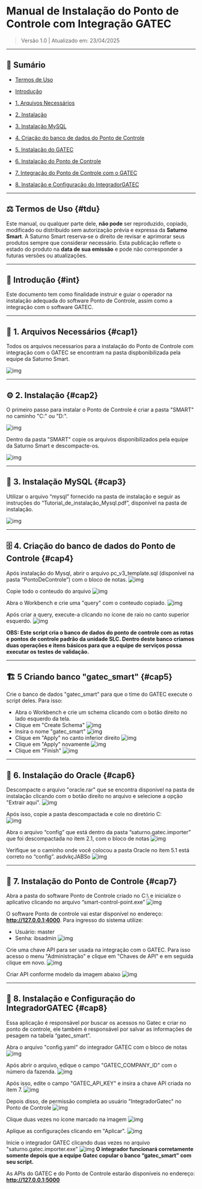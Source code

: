 # Manual de Instalação do Ponto de Controle com Integração GATEC

> Versão 1.0 | Atualizado em: 23/04/2025

---

## 📌 Sumário

- [Termos de Uso](#tdu)
- [Introdução](#int)


- [1. Arquivos Necessários](#cap1)
- [2. Instalação](#cap2)
- [3. Instalação MySQL](#cap3)
- [4. Criação do banco de dados do Ponto de Controle](#cap4)
- [5. Instalação do GATEC](#cap5)
- [6. Instalação do Ponto de Controle](#cap6)
- [7. Integração do Ponto de Controle com o GATEC](#cap7)
- [8. Instalação e Configuração do IntegradorGATEC](#cap8)


---

## ⚖️ Termos de Uso {#tdu}
Este manual, ou qualquer parte dele, **não pode** ser reproduzido, copiado, modificado ou distribuído sem autorização prévia e expressa da **Saturno Smart**. A Saturno Smart reserva‑se o direito de revisar e aprimorar seus produtos sempre que considerar necessário. Esta publicação reflete o estado do produto na **data de sua emissão** e pode não corresponder a futuras versões ou atualizações.

---

## 🧾 Introdução {#int}
Este documento tem como finalidade instruir e guiar o operador na instalação adequada do software Ponto de Controle, assim como a integração com o software GATEC. 

---

## 📁 1. Arquivos Necessários {#cap1}
Todos os arquivos necessarios para a instalação do Ponto de Controle com integração com o GATEC se encontram na pasta dispbonibilizada pela equipe da Saturno Smart.

![img](./imagens/imgInstalacao/arquivos_necessarios.png)

---

## ⚙️ 2. Instalação {#cap2}
O primeiro passo para instalar o Ponto de Controle é criar a pasta "SMART" no caminho "C:\" ou "D:\".

![img](./imagens/imgInstalacao/pasta_smart.png)

Dentro da pasta "SMART" copie os arquivos disponibilizados pela equipe da Saturno Smart e descompacte-os. 

![img](./imagens/imgInstalacao/arquivos_descompactados.png)

---

## 🐬 3. Instalação MySQL {#cap3}
Utilizar o arquivo “mysql” fornecido na pasta de instalação e seguir as instruções do “Tutorial_de_instalação_Mysql.pdf”, disponível na pasta de instalação.

![img](./imagens/imgInstalacao/intalacao_mysql.jpg)

---

## 🗄️ 4. Criação do banco de dados do Ponto de Controle {#cap4}
Após instalação do Mysql, abrir o arquivo pc_v3_template.sql (disponível na pasta “PontoDeControle”) com o bloco de notas.
![img](./imagens/imgInstalacao/instalacao_banco.jpg)

Copie todo o conteudo do arquivo
![img](./imagens/imgInstalacao/copiar_query.png)

Abra o Workbench e crie uma "query" com o conteudo copiado.
![img](./imagens/imgInstalacao/criando_query.jpg)

Após criar a query, execute-a clicando no ícone de raio no canto superior esquerdo.
![img](./imagens/imgInstalacao/executando_query.png)

**OBS: Este script cria o banco de dados do ponto de controle com as rotas e pontos de controle padrão da unidade SLC. Dentro deste banco criamos duas operações e itens básicos para que a equipe de serviços possa executar os testes de validação.**

---

## 🏗️ 5 Criando banco "gatec_smart" {#cap5}
Crie o banco de dados "gatec_smart" para que o time do GATEC execute o script deles. Para isso:

- Abra o Workbench e crie um schema clicando com o botão direito no lado esquerdo da tela.
- Clique em "Create Schema"
![img](./imagens/imgInstalacao/criando_schema.jpg)
- Insira o nome "gatec_smart"
![img](./imagens/imgInstalacao/banco_gatec_smart.jpg)
- Clique em "Apply" no canto inferior direito
![img](./imagens/imgInstalacao/apply.jpg)
- Clique em "Apply"  novamente
![img](./imagens/imgInstalacao/apply_novamente.jpg)
- Clique em "Finish"
![img](./imagens/imgInstalacao/finish.jpg)

---

## 🦾 6. Instalação do Oracle {#cap6}
Descompacte o arquivo "oracle.rar" que se encontra disponivel na pasta de instalação clicando com o botão direito no arquivo e selecione a opção "Extrair aqui".
![img](./imagens/imgInstalacao/instalacao_oracle.png)

Após isso, copie a pasta descompactada e cole no diretório C:\
![img](./imagens/imgInstalacao/oracle_copia.jpg)

Abra o arquivo “config” que está dentro da pasta “saturno.gatec.importer” que foi
descompactada no item 2.1, com o bloco de notas
![img](./imagens/imgInstalacao/configurando_oracle.png)

Verifique se o caminho onde você colocou a pasta Oracle no item 5.1 está correto
no “config”. asdvkçJABSo
![img](./imagens/imgInstalacao/verificacao_config.png)

---

## 🧩 7. Instalação do Ponto de Controle {#cap7}
Abra a pasta do software Ponto de Controle criado no C:\ e inicialize o aplicativo
clicando no arquivo “smart-control-point.exe”
![img](./imagens/imgInstalacao/abrir_pdc.png)

O software Ponto de controle vai estar disponível no endereço: **http://127.0.0.1:4000**.
Para ingresso do sistema utilize:

- Usuário: master
- Senha: ibsadmin
![img](./imagens/imgInstalacao/acesso_pdc.png)

Crie uma chave API para ser usada na integração com o GATEC. Para isso acesso o menu "Administração" e clique em "Chaves de API" e em seguida clique em novo.
![img](./imagens/imgInstalacao/criacao_chave_api.png)

Criar API conforme modelo da imagem abaixo
![img](./imagens/imgInstalacao/configuracao_api.png)

---

## 🔗 8. Instalação e Configuração do IntegradorGATEC {#cap8}
Essa aplicação é responsável por buscar os acessos no Gatec e criar no ponto de controle, ele também é responsável por salvar as informações de pesagem na tabela “gatec_smart”.

Abra o arquivo "config.yaml" do integrador GATEC com o bloco de notas
![img](./imagens/imgInstalacao/configuracao_integrador.png)

Após abrir o arquivo, edique o campo "GATEC_COMPANY_ID" com o número da fazenda.
![img](./imagens/imgInstalacao/configuracao_gatec_company_id.png)

Após isso, edite o campo "GATEC_API_KEY" e insira a chave API criada no item 7.
![img](./imagens/imgInstalacao/configuracao_api_gatec.png)

Depois disso, de permissão completa ao usuário "IntegradorGatec" no Ponto de Controle
![img](./imagens/imgInstalacao/usuario_gatec.png)

Clique duas vezes no ícone marcado na imagem 
![img](./imagens/imgInstalacao/permissao_api.png)

Aplique as configurações clicando em "Aplicar".
![img](./imagens/imgInstalacao/aplicar_permissoes.png)

Inicie o integrador GATEC clicando duas vezes no arquivo "saturno.gatec.importer.exe"
![img](./imagens/imgInstalacao/abrir_integrador.png)
**O integrador funcionará corretamente somente depois que a equipe Gatec copular o
banco “gatec_smart” com seu script.**

As APIs do GATEC e do Ponto de Controle estarão disponíveis no endereço: **http://127.0.0.1:5000**